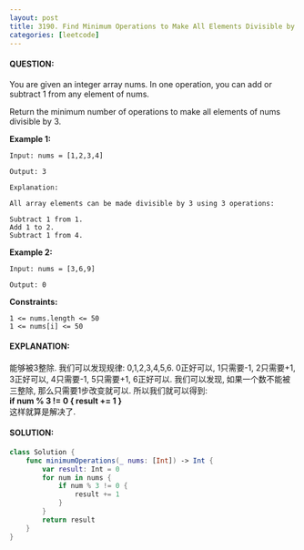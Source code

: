 ```yaml
---
layout: post
title: 3190. Find Minimum Operations to Make All Elements Divisible by Three
categories: [leetcode]
---
```

#### QUESTION:
You are given an integer array nums. In one operation, you can add or subtract 1 from any element of nums.

Return the minimum number of operations to make all elements of nums divisible by 3.

 

__Example 1:__
```
Input: nums = [1,2,3,4]

Output: 3

Explanation:

All array elements can be made divisible by 3 using 3 operations:

Subtract 1 from 1.
Add 1 to 2.
Subtract 1 from 4.
```
__Example 2:__
```
Input: nums = [3,6,9]

Output: 0
```

 

__Constraints:__
```
1 <= nums.length <= 50
1 <= nums[i] <= 50
```
#### EXPLANATION:

能够被3整除. 我们可以发现规律: 0,1,2,3,4,5,6. 0正好可以, 1只需要-1, 2只需要+1, 3正好可以, 4只需要-1, 5只需要+1, 6正好可以. 我们可以发现, 如果一个数不能被三整除, 那么只需要1步改变就可以. 所以我们就可以得到:  
__if num % 3 != 0 { result += 1 }__  
这样就算是解决了. 

#### SOLUTION:
```swift
class Solution {
    func minimumOperations(_ nums: [Int]) -> Int {
        var result: Int = 0
        for num in nums {
            if num % 3 != 0 {
                result += 1
            }
        }
        return result
    }
}
```
